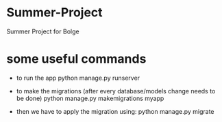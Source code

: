 # Summer-Project
 Summer Project for Bolge


# some useful commands

* to run the app
python manage.py runserver

* to make the migrations (after every database/models change needs to be done)
python manage.py makemigrations myapp

* then we have to apply the migration using:
python manage.py migrate

